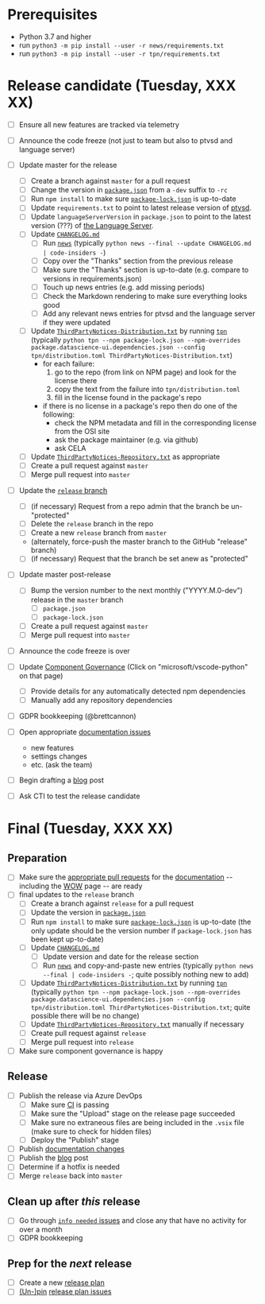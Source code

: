 # Prerequisites

* Python 3.7 and higher
* run `python3 -m pip install --user -r news/requirements.txt`
* run `python3 -m pip install --user -r tpn/requirements.txt`


# Release candidate (Tuesday, XXX XX)

- [ ] Ensure all new features are tracked via telemetry
- [ ] Announce the code freeze (not just to team but also to ptvsd and language server)
- [ ] Update master for the release
   - [ ] Create a branch against `master` for a pull request
   - [ ] Change the version in [`package.json`](https://github.com/Microsoft/vscode-python/blob/master/package.json) from a `-dev` suffix to `-rc`
   - [ ] Run `npm install` to make sure [`package-lock.json`](https://github.com/Microsoft/vscode-python/blob/master/package.json) is up-to-date
   - [ ] Update `requirements.txt` to point to latest release version of [ptvsd](https://github.com/microsoft/ptvsd).
   - [ ] Update `languageServerVersion` in `package.json` to point to the latest version (???) of [the Language Server](https://github.com/Microsoft/python-language-server).
   - [ ] Update [`CHANGELOG.md`](https://github.com/Microsoft/vscode-python/blob/master/CHANGELOG.md)
      - [ ] Run [`news`](https://github.com/Microsoft/vscode-python/tree/master/news) (typically `python news --final --update CHANGELOG.md | code-insiders -`)
      - [ ] Copy over the "Thanks" section from the previous release
      - [ ] Make sure the "Thanks" section is up-to-date (e.g. compare to versions in requirements.json)
      - [ ] Touch up news entries (e.g. add missing periods)
      - [ ] Check the Markdown rendering to make sure everything looks good
      - [ ] Add any relevant news entries for ptvsd and the language server if they were updated
   - [ ] Update [`ThirdPartyNotices-Distribution.txt`](https://github.com/Microsoft/vscode-python/blob/master/ThirdPartyNotices-Distribution.txt) by running [`tpn`](https://github.com/Microsoft/vscode-python/tree/master/tpn) (typically `python tpn --npm package-lock.json --npm-overrides package.datascience-ui.dependencies.json --config tpn/distribution.toml ThirdPartyNotices-Distribution.txt`)
      * for each failure:
         1. go to the repo (from link on NPM page) and look for the license there
         1. copy the text from the failure into `tpn/distribution.toml`
         1. fill in the license found in the package's repo
      * if there is no license in a package's repo then do one of the following:
         + check the NPM metadata and fill in the corresponding license from the OSI site
         + ask the package maintainer (e.g. via github)
         + ask CELA
   - [ ] Update [`ThirdPartyNotices-Repository.txt`](https://github.com/Microsoft/vscode-python/blob/master/ThirdPartyNotices-Repository.txt) as appropriate
   - [ ] Create a pull request against `master`
   - [ ] Merge pull request into `master`
- [ ] Update the [`release` branch](https://github.com/microsoft/vscode-python/branches)
   - [ ] (if necessary) Request from a repo admin that the branch be un-"protected"
   - [ ] Delete the `release` branch in the repo
   - [ ] Create a new `release` branch from `master`
   - (alternately, force-push the master branch to the GitHub "release" branch)
   - [ ] (if necessary) Request that the branch be set anew as "protected"
- [ ] Update master post-release
   - [ ] Bump the version number to the next monthly ("YYYY.M.0-dev") release in the `master` branch
      - [ ] `package.json`
      - [ ] `package-lock.json`
   - [ ] Create a pull request against `master`
   - [ ] Merge pull request into `master`
- [ ] Announce the code freeze is over
- [ ] Update [Component Governance](https://dev.azure.com/ms/vscode-python/_componentGovernance) (Click on "microsoft/vscode-python" on that page)
  - [ ] Provide details for any automatically detected npm dependencies
  - [ ] Manually add any repository dependencies
- [ ] GDPR bookkeeping (@brettcannon)
- [ ] Open appropriate [documentation issues](https://github.com/microsoft/vscode-docs/issues?q=is%3Aissue+is%3Aopen+label%3Apython)
   + new features
   + settings changes
   + etc. (ask the team)
- [ ] Begin drafting a [blog](http://aka.ms/pythonblog) post
- [ ] Ask CTI to test the release candidate


# Final (Tuesday, XXX XX)

## Preparation

- [ ] Make sure the [appropriate pull requests](https://github.com/microsoft/vscode-docs/pulls) for the [documentation](https://code.visualstudio.com/docs/python/python-tutorial) -- including the [WOW](https://code.visualstudio.com/docs/languages/python) page -- are ready
- [ ] final updates to the `release` branch
   - [ ] Create a branch against `release` for a pull request
   - [ ] Update the version in [`package.json`](https://github.com/Microsoft/vscode-python/blob/master/package.json)
   - [ ] Run `npm install` to make sure [`package-lock.json`](https://github.com/Microsoft/vscode-python/blob/master/package.json) is up-to-date (the only update should be the version number if `package-lock.json` has been kept up-to-date)
   - [ ] Update [`CHANGELOG.md`](https://github.com/Microsoft/vscode-python/blob/master/CHANGELOG.md)
      - [ ] Update version and date for the release section
      - [ ] Run [`news`](https://github.com/Microsoft/vscode-python/tree/master/news) and copy-and-paste new entries (typically `python news --final | code-insiders -`; quite possibly nothing new to add)
   - [ ] Update [`ThirdPartyNotices-Distribution.txt`](https://github.com/Microsoft/vscode-python/blob/master/ThirdPartyNotices-Distribution.txt) by running [`tpn`](https://github.com/Microsoft/vscode-python/tree/master/tpn) (typically `python tpn --npm package-lock.json --npm-overrides package.datascience-ui.dependencies.json --config tpn/distribution.toml ThirdPartyNotices-Distribution.txt`; quite possible there will be no change)
   - [ ] Update [`ThirdPartyNotices-Repository.txt`](https://github.com/Microsoft/vscode-python/blob/master/ThirdPartyNotices-Repository.txt) manually if necessary
   - [ ] Create pull request against `release`
   - [ ] Merge pull request into `release`
- [ ] Make sure component governance is happy

## Release

- [ ] Publish the release via Azure DevOps
   - [ ] Make sure [CI](https://github.com/Microsoft/vscode-python/blob/master/CONTRIBUTING.md) is passing
   - [ ] Make sure the "Upload" stage on the release page succeeded
   - [ ] Make sure no extraneous files are being included in the `.vsix` file (make sure to check for hidden files)
   - [ ] Deploy the "Publish" stage
- [ ] Publish [documentation changes](https://github.com/Microsoft/vscode-docs/pulls?q=is%3Apr+is%3Aopen+label%3Apython)
- [ ] Publish the [blog](http://aka.ms/pythonblog) post
- [ ] Determine if a hotfix is needed
- [ ] Merge `release` back into `master`

## Clean up after _this_ release
- [ ] Go through [`info needed` issues](https://github.com/Microsoft/vscode-python/issues?utf8=%E2%9C%93&q=is%3Aopen+label%3A%22info+needed%22+sort%3Acreated-asc+-label%3A%22data+science%22) and close any that have no activity for over a month
- [ ] GDPR bookkeeping

## Prep for the _next_ release
- [ ] Create a new [release plan](https://raw.githubusercontent.com/microsoft/vscode-python/master/.github/release_plan.md)
- [ ] [(Un-)pin](https://help.github.com/en/articles/pinning-an-issue-to-your-repository) [release plan issues](https://github.com/Microsoft/vscode-python/labels/release%20plan)
